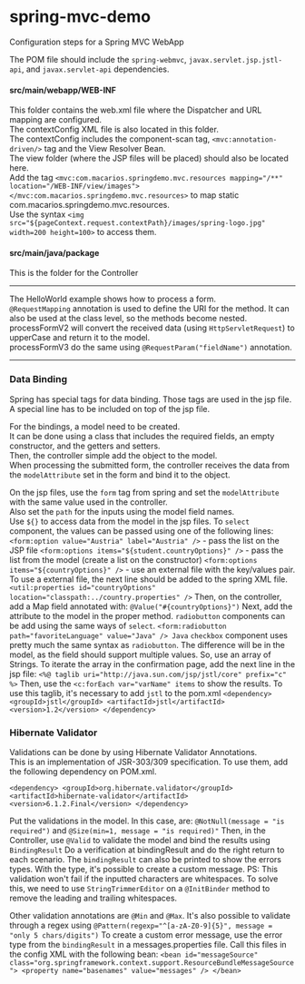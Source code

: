 # spring-mvc-demo
Configuration steps for a Spring MVC WebApp

The POM file should include the `spring-webmvc`, `javax.servlet.jsp.jstl-api`, and `javax.servlet-api` dependencies.

#### src/main/webapp/WEB-INF
This folder contains the web.xml file where the Dispatcher and URL mapping are configured.\
The contextConfig XML file is also located in this folder.\
The contextConfig includes the component-scan tag, `<mvc:annotation-driven/>` tag and the View Resolver Bean.\
The view folder (where the JSP files will be placed) should also be located here.\
Add the tag `<mvc:com.macarios.springdemo.mvc.resources mapping="/**" location="/WEB-INF/view/images"></mvc:com.macarios.springdemo.mvc.resources>` to map static com.macarios.springdemo.mvc.resources.\
Use the syntax `<img src="${pageContext.request.contextPath}/images/spring-logo.jpg" width=200 height=100>` to access them.

#### src/main/java/package
This is the folder for the Controller

---

The HelloWorld example shows how to process a form.\
`@RequestMapping` annotation is used to define the URI for the method. It can also be used at the class level, so the methods become nested.\
processFormV2 will convert the received data (using `HttpServletRequest`) to upperCase and return it to the model.\
processFormV3 do the same using `@RequestParam("fieldName")` annotation.

---

### Data Binding
Spring has special tags for data binding. Those tags are used in the jsp file.\
A special line has to be included on top of the jsp file.

For the bindings, a model need to be created.\
It can be done using a class that includes the required fields, an empty constructor, and the getters and setters.\
Then, the controller simple add the object to the model.\
When processing the submitted form, the controller receives the data from the `modelAttribute` set in the form and bind it to the object.

On the jsp files, use the `form` tag from spring and set the `modelAttribute` with the same value used in the controller.\
Also set the `path` for the inputs using the model field names.\
Use `${}` to access data from the model in the jsp files.
To `select` component, the values can be passed using one of the following lines:
`<form:option value="Austria" label="Austria" />` - pass the list on the JSP file
`<form:options items="${student.countryOptions}" />` - pass the list from the model (create a list on the constructor)
`<form:options items="${countryOptions}" />` - use an external file with the key/values pair.
To use a external file, the next line should be added to the spring XML file.
`<util:properties id="countryOptions" location="classpath:../country.properties" />`
Then, on the controller, add a Map field annotated with: `@Value("#{countryOptions}")`
Next, add the attribute to the model in the proper method.
`radiobutton` components can be add using the same ways of `select`.
`<form:radiobutton path="favoriteLanguage" value="Java" /> Java`
`checkbox` component uses pretty much the same syntax as `radiobutton`.
The difference will be in the model, as the field should support multiple values. 
So, use an array of Strings.
To iterate the array in the confirmation page, add the next line in the jsp file:
`<%@ taglib uri="http://java.sun.com/jsp/jstl/core" prefix="c" %>`
Then, use the `<c:forEach var="varName" items` to show the results.
To use this taglib, it's necessary to add `jstl` to the pom.xml
`<dependency>
     <groupId>jstl</groupId>
     <artifactId>jstl</artifactId>
     <version>1.2</version>
 </dependency>`
 
### Hibernate Validator

Validations can be done by using Hibernate Validator Annotations.\
This is an implementation of JSR-303/309 specification.
To use them, add the following dependency on POM.xml.

`<dependency>
    <groupId>org.hibernate.validator</groupId>
    <artifactId>hibernate-validator</artifactId>
    <version>6.1.2.Final</version>
</dependency>`

Put the validations in the model. In this case, are:
`@NotNull(message = "is required")` and `@Size(min=1, message = "is required)"`
Then, in the Controller, use `@Valid` to validate the model and bind the results using `BindingResult`
Do a verification at bindingResult and do the right return to each scenario.
The `bindingResult` can also be printed to show the errors types. 
With the type, it's possible to create a custom message.
PS: This validation won't fail if the inputted characters are whitespaces.
To solve this, we need to use `StringTrimmerEditor` on a `@InitBinder` method to remove the leading and trailing whitespaces. 

Other validation annotations are `@Min` and `@Max`.
It's also possible to validate through a regex using `@Pattern(regexp="^[a-zA-Z0-9]{5}", message = "only 5 chars/digits")`
To create a custom error message, use the error type from the `bindingResult` in a messages.properties file.
Call this files in the config XML with the following bean:
`<bean id="messageSource"
     class="org.springframework.context.support.ResourceBundleMessageSource">
     <property name="basenames" value="messages" />
 </bean>`